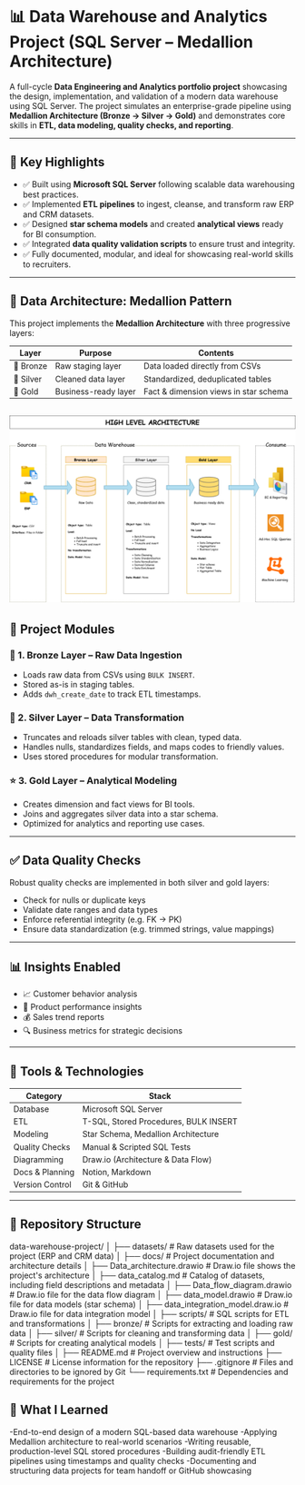 # 📊 Data Warehouse and Analytics Project (SQL Server – Medallion Architecture)

A full-cycle **Data Engineering and Analytics portfolio project** showcasing the design, implementation, and validation of a modern data warehouse using SQL Server. The project simulates an enterprise-grade pipeline using **Medallion Architecture (Bronze → Silver → Gold)** and demonstrates core skills in **ETL, data modeling, quality checks, and reporting**.

---

## 🚀 Key Highlights

- ✅ Built using **Microsoft SQL Server** following scalable data warehousing best practices.
- ✅ Implemented **ETL pipelines** to ingest, cleanse, and transform raw ERP and CRM datasets.
- ✅ Designed **star schema models** and created **analytical views** ready for BI consumption.
- ✅ Integrated **data quality validation scripts** to ensure trust and integrity.
- ✅ Fully documented, modular, and ideal for showcasing real-world skills to recruiters.

---

## 🧱 Data Architecture: Medallion Pattern

This project implements the **Medallion Architecture** with three progressive layers:

| Layer  | Purpose             | Contents                              |
|--------|---------------------|---------------------------------------|
| 🥉 Bronze | Raw staging layer    | Data loaded directly from CSVs         |
| 🥈 Silver | Cleaned data layer   | Standardized, deduplicated tables      |
| 🥇 Gold   | Business-ready layer | Fact & dimension views in star schema |

![Data Architecture](docs/Data_architecture.png)
---

## 📘 Project Modules

### 🔹 1. Bronze Layer – Raw Data Ingestion
- Loads raw data from CSVs using `BULK INSERT`.
- Stored as-is in staging tables.
- Adds `dwh_create_date` to track ETL timestamps.

### 🔸 2. Silver Layer – Data Transformation
- Truncates and reloads silver tables with clean, typed data.
- Handles nulls, standardizes fields, and maps codes to friendly values.
- Uses stored procedures for modular transformation.

### ⭐ 3. Gold Layer – Analytical Modeling
- Creates dimension and fact views for BI tools.
- Joins and aggregates silver data into a star schema.
- Optimized for analytics and reporting use cases.

---

## ✅ Data Quality Checks

Robust quality checks are implemented in both silver and gold layers:

- Check for nulls or duplicate keys
- Validate date ranges and data types
- Enforce referential integrity (e.g. FK → PK)
- Ensure data standardization (e.g. trimmed strings, value mappings)

---

## 📊 Insights Enabled

- 📈 Customer behavior analysis
- 🛒 Product performance insights
- 💰 Sales trend reports
- 🔍 Business metrics for strategic decisions

---

## 🧪 Tools & Technologies

| Category         | Stack                                               |
|------------------|-----------------------------------------------------|
| Database         | Microsoft SQL Server                                |
| ETL              | T-SQL, Stored Procedures, BULK INSERT               |
| Modeling         | Star Schema, Medallion Architecture                 |
| Quality Checks   | Manual & Scripted SQL Tests                         |
| Diagramming      | Draw.io (Architecture & Data Flow)                 |
| Docs & Planning  | Notion, Markdown                                    |
| Version Control  | Git & GitHub                                        |

---

## 📂 Repository Structure

data-warehouse-project/
│
├── datasets/                           # Raw datasets used for the project (ERP and CRM data)
│
├── docs/                               # Project documentation and architecture details
│   ├── Data_architecture.drawio        # Draw.io file shows the project's architecture
│   ├── data_catalog.md                 # Catalog of datasets, including field descriptions and metadata
│   ├── Data_flow_diagram.drawio        # Draw.io file for the data flow diagram
│   ├── data_model.drawio               # Draw.io file for data models (star schema)
│   ├── data_integration_model.draw.io  # Draw.io file for data integration model
│
├── scripts/                            # SQL scripts for ETL and transformations
│   ├── bronze/                         # Scripts for extracting and loading raw data
│   ├── silver/                         # Scripts for cleaning and transforming data
│   ├── gold/                           # Scripts for creating analytical models
│
├── tests/                              # Test scripts and quality files
│
├── README.md                           # Project overview and instructions
├── LICENSE                             # License information for the repository
├── .gitignore                          # Files and directories to be ignored by Git
└── requirements.txt                    # Dependencies and requirements for the project


## 🧠 What I Learned

  -End-to-end design of a modern SQL-based data warehouse
  -Applying Medallion architecture to real-world scenarios
  -Writing reusable, production-level SQL stored procedures
  -Building audit-friendly ETL pipelines using timestamps and quality checks
  -Documenting and structuring data projects for team handoff or GitHub showcasing
